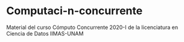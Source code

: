 # Computaci-n-concurrente
Material del curso Cómputo Concurrente 2020-I de la licenciatura en Ciencia de Datos IIMAS-UNAM
